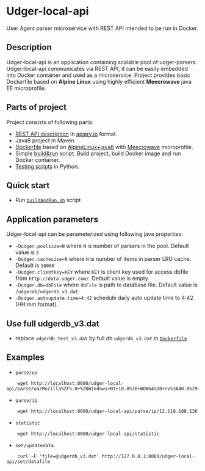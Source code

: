 # Udger-local-api

User Agent parser microservice with REST API intended to be run in Docker.

## Description

Udger-local-api is an application containing scalable pool of udger-parsers. Udger-local-api communicates via REST API, it can be easily embedded into Docker container and used as a microservice. Project provides basic Dockerfile based on **Alpine Linux** using highly efficient **Meecrowave** java EE microprofile.

## Parts of project

Project consists of following parts:

* [REST API description](https://github.com/udger/udger-local-api/blob/master/apiary.apib) in [apiary.io](apiary.io) format.
* Java8 project in Maven
* [Dockerfile](https://github.com/udger/udger-local-api/blob/master/Dockerfile) based on [AlpineLinux+java8](https://hub.docker.com/r/anapsix/alpine-java/) with [Meecrowave](http://openwebbeans.apache.org/meecrowave/index.html) microprofile.
* Simple [build&run](https://github.com/udger/udger-local-api/blob/master/buildAndRun.sh) script. Build project, build Docker image and run Docker container.
* [Testing scripts](https://github.com/udger/udger-local-api/tree/master/utils) in Python.

## Quick start

* Run [`buildAndRun.sh`](https://github.com/udger/udger-local-api/blob/master/buildAndRun.sh) script

## Application parameters

Udger-local-api can be parameterized using following java properties:

* `-Dudger.poolsize=N` where `N` is number of parsers in the pool. Default value is `5`
* `-Dudger.cachesize=N` where `N` is number of items in parser LRU cache. Default is `10000`
* `-Dudger.clientkey=KEY` where `KEY` is client key used for access dbfile from `http://data.udger.com/`. Default value is empty.
* `-Dudger.db=dbFile` where `dbFile` is path to database file. Default value is `/udgerdb/udgerdb_v3.dat`.
* `-Dudger.autoupdate.time=4:42` schedule daily auto update time to 4:42 (HH:mm format).

## Use full udgerdb_v3.dat

* replace `udgerdb_test_v3.dat` by full db `udgerdb_v3.dat` in [`Dockerfile`](https://github.com/udger/udger-local-api/blob/master/Dockerfile)

## Examples

* `parse/ua`
```
    wget http://localhost:8080/udger-local-api/parse/ua/Mozilla%2F5.0+%28Windows+NT+10.0%3B+WOW64%3B+rv%3A40.0%29+Gecko%2F20100101+Firefox%2F40.0
```
* `parse/ip`
```
    wget http://localhost:8080/udger-local-api/parse/ip/12.118.188.126
```
* `statistic`
```
    wget http://localhost:8080/udger-local-api/statistic
```
* `set/updatedata`
```
    curl -F 'file=@udgerdb_v3.dat' http://127.0.0.1:8080/udger-local-api/set/datafile
````
